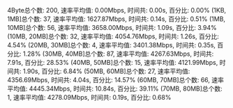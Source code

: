 4Byte总个数: 200,  速率平均值: 0.00Mbps,  时间共: 0.00s, 百分比: 0.00%
(1KB, 1MB]总个数: 37,  速率平均值: 1627.87Mbps,  时间共: 0.14s, 百分比: 0.51%
(1MB, 10MB]总个数: 56,  速率平均值: 3658.00Mbps,  时间共: 1.09s, 百分比: 3.94%
(10MB, 20MB]总个数: 32,  速率平均值: 4054.76Mbps,  时间共: 1.26s, 百分比: 4.54%
(20MB, 30MB]总个数: 4,  速率平均值: 3401.38Mbps,  时间共: 0.35s, 百分比: 1.28%
(30MB, 40MB]总个数: 87,  速率平均值: 4267.63Mbps,  时间共: 7.91s, 百分比: 28.53%
(40MB, 50MB]总个数: 15,  速率平均值: 4121.99Mbps,  时间共: 1.90s, 百分比: 6.84%
(50MB, 60MB]总个数: 27,  速率平均值: 4356.69Mbps,  时间共: 4.04s, 百分比: 14.57%
(60MB, 70MB]总个数: 66,  速率平均值: 4445.34Mbps,  时间共: 10.84s, 百分比: 39.11%
(70MB, 80MB]总个数: 1,  速率平均值: 4278.09Mbps,  时间共: 0.19s, 百分比: 0.68%
